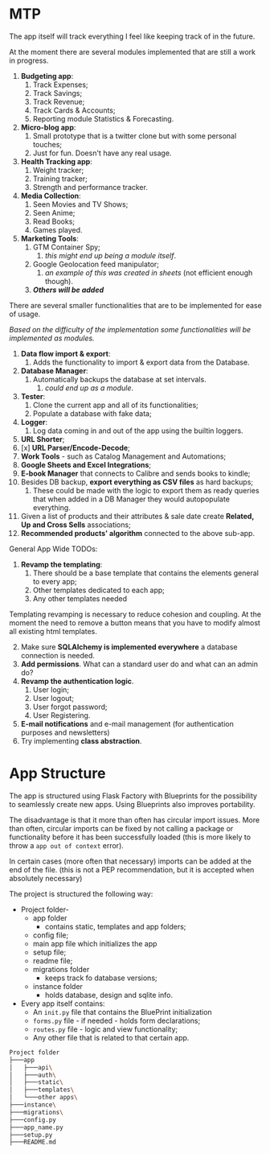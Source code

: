 # MTP

The app itself will track everything I feel like keeping track of in the future.

At the moment there are several modules implemented that are still a work in progress.
1. **Budgeting app**:
   1. Track Expenses;
   2. Track Savings;
   3. Track Revenue;
   4. Track Cards & Accounts;
   5. Reporting module Statistics & Forecasting.
2. **Micro-blog app**:
   1. Small prototype that is a twitter clone but with some personal touches;
   2. Just for fun. Doesn't have any real usage.
3. **Health Tracking app**:
   1. Weight tracker;
   2. Training tracker;
   3. Strength and performance tracker.
4. **Media Collection**:
   1. Seen Movies and TV Shows;
   2. Seen Anime;
   3. Read Books;
   4. Games played.
5. **Marketing Tools**:
   1. GTM Container Spy;
      1. _this might end up being a module itself_.
   2. Google Geolocation feed manipulator;
      1. _an example of this was created in sheets_ (not efficient enough though).
   3. ***Others will be added***

There are several smaller functionalities that are to be implemented for ease of usage.

_Based on the difficulty of the implementation some functionalities will be implemented as modules._
1. **Data flow import & export**:
   1. Adds the functionality to import & export data from the Database.
2. **Database Manager**:
   1. Automatically backups the database at set intervals.
      1. _could end up as a module_.
3. **Tester**:
   1. Clone the current app and all of its functionalities;
   2. Populate a database with fake data;
4. **Logger**:
   1. Log data coming in and out of the app using the builtin loggers.
5. **URL Shorter**;
6. [x] **URL Parser/Encode-Decode**;
7. **Work Tools** - such as Catalog Management and Automations;
8. **Google Sheets and Excel Integrations**;
9. **E-book Manager** that connects to Calibre and sends books to kindle;
10. Besides DB backup, **export everything as CSV files** as hard backups;
    1. These could be made with the logic to export them as ready queries that when added in a DB Manager they would autopopulate everything.
11. Given a list of products and their attributes & sale date create **Related, Up and Cross Sells** associations;
12. **Recommended products' algorithm** connected to the above sub-app.

General App Wide TODOs:
1. **Revamp the templating**:
   1. There should be a base template that contains the elements general to every app;
   2. Other templates dedicated to each app;
   3. Any other templates needed

Templating revamping is necessary to reduce cohesion and coupling. At the moment
the need to remove a button means that you have to modify almost all existing html templates.

2. Make sure **SQLAlchemy is implemented everywhere** a database connection is needed.
3. **Add permissions**. What can a standard user do and what can an admin do?
4. **Revamp the authentication logic**.
   1. User login;
   2. User logout;
   3. User forgot password;
   4. User Registering.
5. **E-mail notifications** and e-mail management (for authentication purposes and newsletters)
6. Try implementing **class abstraction**.


# App Structure

The app is structured using Flask Factory with Blueprints for the possibility to seamlessly create new apps.
Using Blueprints also improves portability. 

The disadvantage is that it more than often has circular import issues.
More than often, circular imports can be fixed by not calling a package or functionality before it has been successfully loaded
(this is more likely to throw a `app out of context` error).

In certain cases (more often that necessary) imports can be added at the end of the file.
(this is not a PEP recommendation, but it is accepted when absolutely necessary)

The project is structured the following way:
* Project folder-
  * app folder
    * contains static, templates and app folders;
  * config file;
  * main app file which initializes the app
  * setup file;
  * readme file;
  * migrations folder
    * keeps track fo database versions;
  * instance folder
    * holds database, design and sqlite info.
* Every app itself contains:
  * An `init.py` file that contains the BluePrint initialization
  * `forms.py` file - if needed - holds form declarations;
  * `routes.py` file - logic and view functionality;
  * Any other file that is related to that certain app.
  
```bash
Project folder
├───app
│   ├───api\
│   ├───auth\
│   ├───static\
│   ├───templates\
│   └───other apps\
├───instance\
├───migrations\
├───config.py
├───app_name.py
├───setup.py
├───README.md
```